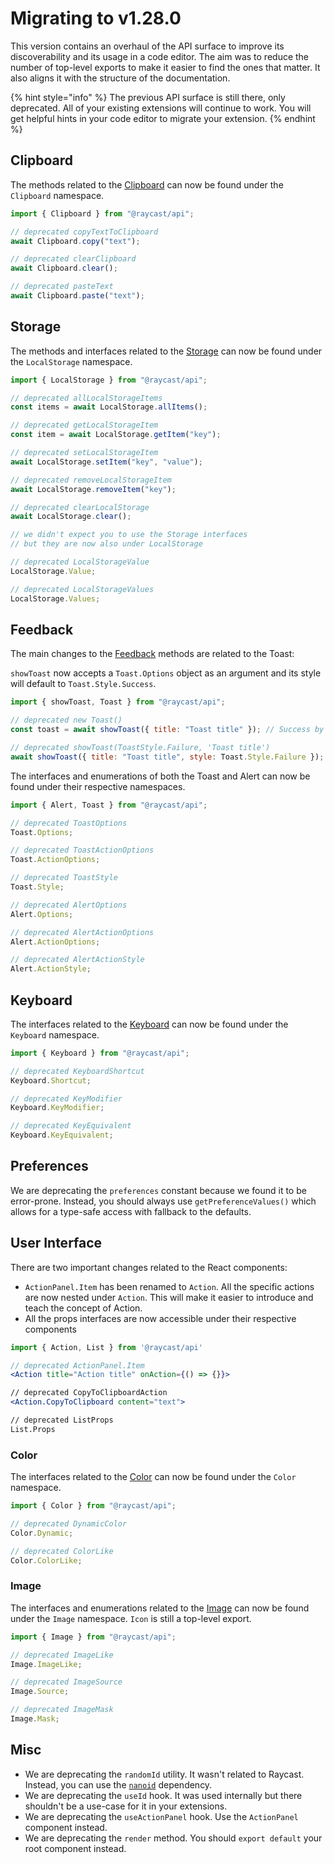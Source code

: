 # Migrating to v1.28.0

This version contains an overhaul of the API surface to improve its discoverability and its usage in a code editor. The aim was to reduce the number of top-level exports to make it easier to find the ones that matter. It also aligns it with the structure of the documentation.

{% hint style="info" %}
The previous API surface is still there, only deprecated. All of your existing extensions will continue to work. You will get helpful hints in your code editor to migrate your extension.
{% endhint %}

## Clipboard

The methods related to the [Clipboard](../api-reference/clipboard.md) can now be found under the `Clipboard` namespace.

```js
import { Clipboard } from "@raycast/api";

// deprecated copyTextToClipboard
await Clipboard.copy("text");

// deprecated clearClipboard
await Clipboard.clear();

// deprecated pasteText
await Clipboard.paste("text");
```

## Storage

The methods and interfaces related to the [Storage](../api-reference/storage.md) can now be found under the `LocalStorage` namespace.

```js
import { LocalStorage } from "@raycast/api";

// deprecated allLocalStorageItems
const items = await LocalStorage.allItems();

// deprecated getLocalStorageItem
const item = await LocalStorage.getItem("key");

// deprecated setLocalStorageItem
await LocalStorage.setItem("key", "value");

// deprecated removeLocalStorageItem
await LocalStorage.removeItem("key");

// deprecated clearLocalStorage
await LocalStorage.clear();

// we didn't expect you to use the Storage interfaces
// but they are now also under LocalStorage

// deprecated LocalStorageValue
LocalStorage.Value;

// deprecated LocalStorageValues
LocalStorage.Values;
```

## Feedback

The main changes to the [Feedback](../api-reference/feedback/README.md) methods are related to the Toast:

`showToast` now accepts a `Toast.Options` object as an argument and its style will default to `Toast.Style.Success`.

```js
import { showToast, Toast } from "@raycast/api";

// deprecated new Toast()
const toast = await showToast({ title: "Toast title" }); // Success by default

// deprecated showToast(ToastStyle.Failure, 'Toast title')
await showToast({ title: "Toast title", style: Toast.Style.Failure });
```

The interfaces and enumerations of both the Toast and Alert can now be found under their respective namespaces.

```js
import { Alert, Toast } from "@raycast/api";

// deprecated ToastOptions
Toast.Options;

// deprecated ToastActionOptions
Toast.ActionOptions;

// deprecated ToastStyle
Toast.Style;

// deprecated AlertOptions
Alert.Options;

// deprecated AlertActionOptions
Alert.ActionOptions;

// deprecated AlertActionStyle
Alert.ActionStyle;
```

## Keyboard

The interfaces related to the [Keyboard](../api-reference/keyboard.md) can now be found under the `Keyboard` namespace.

```js
import { Keyboard } from "@raycast/api";

// deprecated KeyboardShortcut
Keyboard.Shortcut;

// deprecated KeyModifier
Keyboard.KeyModifier;

// deprecated KeyEquivalent
Keyboard.KeyEquivalent;
```

## Preferences

We are deprecating the `preferences` constant because we found it to be error-prone. Instead, you should always use `getPreferenceValues()` which allows for a type-safe access with fallback to the defaults.

## User Interface

There are two important changes related to the React components:

- `ActionPanel.Item` has been renamed to `Action`. All the specific actions are now nested under `Action`. This will make it easier to introduce and teach the concept of Action.
- All the props interfaces are now accessible under their respective components

```jsx
import { Action, List } from '@raycast/api'

// deprecated ActionPanel.Item
<Action title="Action title" onAction={() => {}}>

// deprecated CopyToClipboardAction
<Action.CopyToClipboard content="text">

// deprecated ListProps
List.Props
```

### Color

The interfaces related to the [Color](../api-reference/user-interface/colors.md) can now be found under the `Color` namespace.

```js
import { Color } from "@raycast/api";

// deprecated DynamicColor
Color.Dynamic;

// deprecated ColorLike
Color.ColorLike;
```

### Image

The interfaces and enumerations related to the [Image](../api-reference/user-interface/icons-and-images.md) can now be found under the `Image` namespace. `Icon` is still a top-level export.

```js
import { Image } from "@raycast/api";

// deprecated ImageLike
Image.ImageLike;

// deprecated ImageSource
Image.Source;

// deprecated ImageMask
Image.Mask;
```

## Misc

- We are deprecating the `randomId` utility. It wasn't related to Raycast. Instead, you can use the [`nanoid`](https://github.com/ai/nanoid#readme) dependency.
- We are deprecating the `useId` hook. It was used internally but there shouldn't be a use-case for it in your extensions.
- We are deprecating the `useActionPanel` hook. Use the `ActionPanel` component instead.
- We are deprecating the `render` method. You should `export default` your root component instead.
